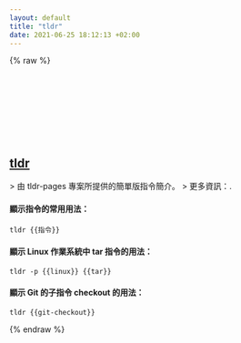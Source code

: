 ```yaml
---
layout: default
title: "tldr"
date: 2021-06-25 18:12:13 +02:00
---
```

{% raw %}
<h2 id="tldr">
  <a href="/zh_tw/common/tldr.html">tldr</a> <a href="#tldr"><svg class="icon">
    <use href="/assets/images/unicode_sprite.svg#link" />
  </svg></a>
</h2>
> 由 tldr-pages 專案所提供的簡單版指令簡介。
> 更多資訊：<https://tldr.sh>.

#### 顯示指令的常用用法：
```shell
tldr {{指令}}
```
#### 顯示 Linux 作業系統中 tar 指令的用法：
```shell
tldr -p {{linux}} {{tar}}
```
#### 顯示 Git 的子指令 checkout 的用法：
```shell
tldr {{git-checkout}}
```
{% endraw %}